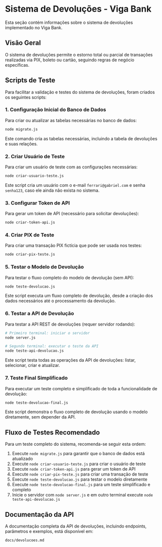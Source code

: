 # Sistema de Devoluções - Viga Bank

Esta seção contém informações sobre o sistema de devoluções implementado no Viga Bank.

## Visão Geral

O sistema de devoluções permite o estorno total ou parcial de transações realizadas via PIX, boleto ou cartão, seguindo regras de negócio específicas.

## Scripts de Teste

Para facilitar a validação e testes do sistema de devoluções, foram criados os seguintes scripts:

### 1. Configuração Inicial do Banco de Dados

Para criar ou atualizar as tabelas necessárias no banco de dados:

```bash
node migrate.js
```

Este comando cria as tabelas necessárias, incluindo a tabela de devoluções e suas relações.

### 2. Criar Usuário de Teste

Para criar um usuário de teste com as configurações necessárias:

```bash
node criar-usuario-teste.js
```

Este script cria um usuário com o e-mail `ferrari@gabriel.com` e senha `senha123`, caso ele ainda não exista no sistema.

### 3. Configurar Token de API

Para gerar um token de API (necessário para solicitar devoluções):

```bash
node criar-token-api.js
```

### 4. Criar PIX de Teste

Para criar uma transação PIX fictícia que pode ser usada nos testes:

```bash
node criar-pix-teste.js
```

### 5. Testar o Modelo de Devolução

Para testar o fluxo completo do modelo de devolução (sem API):

```bash
node teste-devolucao.js
```

Este script executa um fluxo completo de devolução, desde a criação dos dados necessários até o processamento da devolução.

### 6. Testar a API de Devolução

Para testar a API REST de devoluções (requer servidor rodando):

```bash
# Primeiro terminal: iniciar o servidor
node server.js

# Segundo terminal: executar o teste da API
node teste-api-devolucao.js
```

Este script testa todas as operações da API de devoluções: listar, selecionar, criar e atualizar.

### 7. Teste Final Simplificado

Para executar um teste completo e simplificado de toda a funcionalidade de devolução:

```bash
node teste-devolucao-final.js
```

Este script demonstra o fluxo completo de devolução usando o modelo diretamente, sem depender da API.

## Fluxo de Testes Recomendado

Para um teste completo do sistema, recomenda-se seguir esta ordem:

1. Execute `node migrate.js` para garantir que o banco de dados está atualizado
2. Execute `node criar-usuario-teste.js` para criar o usuário de teste
3. Execute `node criar-token-api.js` para gerar um token de API
4. Execute `node criar-pix-teste.js` para criar uma transação de teste
5. Execute `node teste-devolucao.js` para testar o modelo diretamente
6. Execute `node teste-devolucao-final.js` para um teste simplificado e completo
7. Inicie o servidor com `node server.js` e em outro terminal execute `node teste-api-devolucao.js`

## Documentação da API

A documentação completa da API de devoluções, incluindo endpoints, parâmetros e exemplos, está disponível em:

`docs/devolucoes.md`
